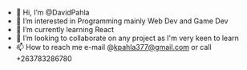 - 👋 Hi, I’m @DavidPahla
- 👀 I’m interested in Programming mainly Web Dev and Game Dev 
- 🌱 I’m currently learning React
- 💞️ I’m looking to collaborate on any project as I'm very keen to learn
- 📫 How to reach me e-mail @kpahla377@gmail.com or call +263783286780

<!---
Pahla/Pahla is a ✨ special ✨ repository because its `README.md` (this file) appears on your GitHub profile.
You can click the Preview link to take a look at your changes.
--->
